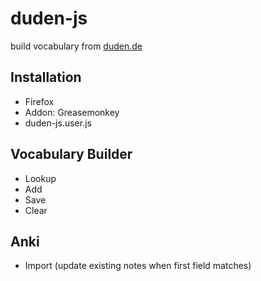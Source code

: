 # duden-js
build vocabulary from [duden.de](http://www.duden.de/)

## Installation

* Firefox
* Addon: Greasemonkey
* duden-js.user.js

## Vocabulary Builder

* Lookup
* Add
* Save
* Clear

## Anki

* Import (update existing notes when first field matches)